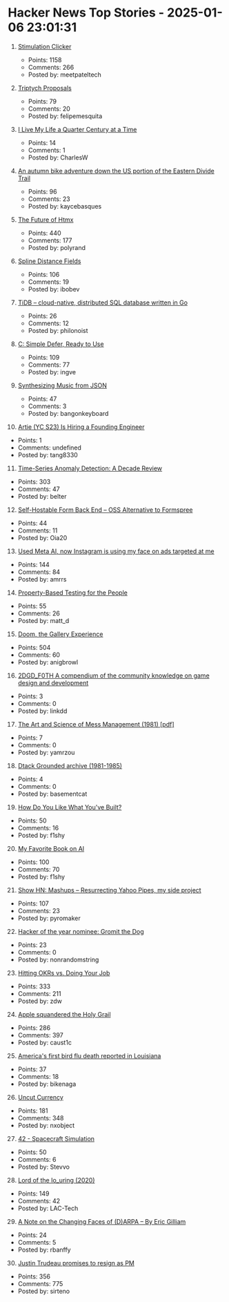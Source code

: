 # Hacker News Top Stories - 2025-01-06 23:01:31

1. [Stimulation Clicker](https://neal.fun/stimulation-clicker/)
   - Points: 1158
   - Comments: 266
   - Posted by: meetpateltech

2. [Triptych Proposals](https://alexanderpetros.com/triptych/)
   - Points: 79
   - Comments: 20
   - Posted by: felipemesquita

3. [I Live My Life a Quarter Century at a Time](https://tla.systems/blog/2025/01/04/i-live-my-life-a-quarter-century-at-a-time/)
   - Points: 14
   - Comments: 1
   - Posted by: CharlesW

4. [An autumn bike adventure down the US portion of the Eastern Divide Trail](https://www.crazyguyonabike.com/doc/?doc_id=26078)
   - Points: 96
   - Comments: 23
   - Posted by: kaycebasques

5. [The Future of Htmx](https://htmx.org/essays/future/)
   - Points: 440
   - Comments: 177
   - Posted by: polyrand

6. [Spline Distance Fields](https://zone.dog/braindump/spline_fields/)
   - Points: 106
   - Comments: 19
   - Posted by: ibobev

7. [TiDB – cloud-native, distributed SQL database written in Go](https://github.com/pingcap/tidb)
   - Points: 26
   - Comments: 12
   - Posted by: philonoist

8. [C: Simple Defer, Ready to Use](https://gustedt.wordpress.com/2025/01/06/simple-defer-ready-to-use/)
   - Points: 109
   - Comments: 77
   - Posted by: ingve

9. [Synthesizing Music from JSON](https://phoboslab.org/log/2025/01/synth)
   - Points: 47
   - Comments: 3
   - Posted by: bangonkeyboard

10. [Artie (YC S23) Is Hiring a Founding Engineer](https://www.ycombinator.com/companies/artie/jobs/N3AosVU-founding-engineer)
   - Points: 1
   - Comments: undefined
   - Posted by: tang8330

11. [Time-Series Anomaly Detection: A Decade Review](https://arxiv.org/abs/2412.20512)
   - Points: 303
   - Comments: 47
   - Posted by: belter

12. [Self-Hostable Form Back End – OSS Alternative to Formspree](https://github.com/FormBee/FormBee)
   - Points: 44
   - Comments: 11
   - Posted by: Oia20

13. [Used Meta AI, now Instagram is using my face on ads targeted at me](https://old.reddit.com/r/ABoringDystopia/comments/1ht7fft/used_meta_ai_to_edit_a_selfie_now_instagram_is/)
   - Points: 144
   - Comments: 84
   - Posted by: amrrs

14. [Property-Based Testing for the People](https://repository.upenn.edu/entities/publication/72ca3499-c5f6-4fc1-b5a3-9d66d8dd534e)
   - Points: 55
   - Comments: 26
   - Posted by: matt_d

15. [Doom, the Gallery Experience](https://bobatealee.itch.io/doom-the-gallery-experience)
   - Points: 504
   - Comments: 60
   - Posted by: anigbrowl

16. [2DGD_F0TH A compendium of the community knowledge on game design and development](https://github.com/2DGD-F0TH/2DGD_F0TH)
   - Points: 3
   - Comments: 0
   - Posted by: linkdd

17. [The Art and Science of Mess Management (1981) [pdf]](https://www.systemswisdom.com/sites/default/files/Ackoff-1981-Mess-Management_0.pdf)
   - Points: 7
   - Comments: 0
   - Posted by: yamrzou

18. [Dtack Grounded archive (1981-1985)](http://www.easy68k.com/paulrsm/dg/)
   - Points: 4
   - Comments: 0
   - Posted by: basementcat

19. [How Do You Like What You've Built?](https://morrisbrodersen.de/how-do-you-like-what-you-built/)
   - Points: 50
   - Comments: 16
   - Posted by: f1shy

20. [My Favorite Book on AI](https://www.gatesnotes.com/The-Coming-Wave)
   - Points: 100
   - Comments: 70
   - Posted by: f1shy

21. [Show HN: Mashups – Resurrecting Yahoo Pipes, my side project](https://www.mashups.io)
   - Points: 107
   - Comments: 23
   - Posted by: pyromaker

22. [Hacker of the year nominee: Gromit the Dog](https://cybershow.uk/blog/posts/gromit/)
   - Points: 23
   - Comments: 0
   - Posted by: nonrandomstring

23. [Hitting OKRs vs. Doing Your Job](https://jessitron.com/2025/01/05/hitting-okrs-vs-doing-your-job/)
   - Points: 333
   - Comments: 211
   - Posted by: zdw

24. [Apple squandered the Holy Grail](https://xeiaso.net/blog/2025/squandered-holy-grail/)
   - Points: 286
   - Comments: 397
   - Posted by: caust1c

25. [America's first bird flu death reported in Louisiana](https://www.cnn.com/2025/01/06/health/bird-flu-death-louisiana/index.html)
   - Points: 37
   - Comments: 18
   - Posted by: bikenaga

26. [Uncut Currency](https://www.usmint.gov/paper-currency/uncut-currency/)
   - Points: 181
   - Comments: 348
   - Posted by: nxobject

27. [42 - Spacecraft Simulation](https://github.com/ericstoneking/42)
   - Points: 50
   - Comments: 6
   - Posted by: Stevvo

28. [Lord of the Io_uring (2020)](https://unixism.net/loti/index.html)
   - Points: 149
   - Comments: 42
   - Posted by: LAC-Tech

29. [A Note on the Changing Faces of (D)ARPA – By Eric Gilliam](https://www.freaktakes.com/p/a-note-on-the-changing-faces-of-darpa)
   - Points: 24
   - Comments: 5
   - Posted by: rbanffy

30. [Justin Trudeau promises to resign as PM](https://www.cbc.ca/news/politics/trudeau-news-conference-1.7423680)
   - Points: 356
   - Comments: 775
   - Posted by: sirteno

